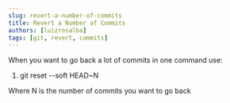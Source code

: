 ```yaml
---
slug: revert-a-number-of-commits
title: Revert a Number of Commits
authors: [luizrosalba]
tags: [git, revert, commits]
---
```


When you want to go back a lot of commits in one command use:

1. git reset --soft HEAD~N

Where N is the number of commits you want to go back
